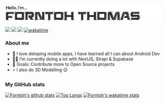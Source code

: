 ![Header](header.png)

[<img src="https://img.shields.io/badge/forntoh-%231DA1F2.svg?&style=for-the-badge&logo=twitter&logoColor=white" />][twitter]
[<img src="https://img.shields.io/badge/forntoh-%230077B5.svg?&style=for-the-badge&logo=linkedin&logoColor=white" />][linkedin]
[<img src="https://img.shields.io/badge/upwork-6fda44?&style=for-the-badge&logo=upwork&logoColor=white" />][upwork]
[![wakatime](https://wakatime.com/badge/user/50fb89a3-5dc8-4ac9-bfce-7c5b8deec5a0.svg?style=for-the-badge)](https://wakatime.com/@50fb89a3-5dc8-4ac9-bfce-7c5b8deec5a0)

### About me

- 📱 I love deloping mobile apps, I have learned all I can about Android Dev
- 👩‍💻 I’m currently doing a lot with NextJS, Strapi & Supabase
- 🥅 Goals: Contribute more to Open Source projects
- ⚡ I also do 3D Modelling 😉

### My GitHub stats

[![Forntoh's github stats](https://github-readme-stats.vercel.app/api?username=forntoh&count_private=true&show_icons=true&hide_title=true&theme=transparent&border_color=30363d&card_width=420)](https://github.com/forntoh/github-readme-stats)
[![Top Langs](https://github-readme-stats.vercel.app/api/top-langs/?username=forntoh&layout=compact&theme=transparent&langs_count=6&hide=scss&border_color=30363d)](https://github.com/forntoh/github-readme-stats)
[![Forntoh's wakatime stats](https://github-readme-stats.vercel.app/api/wakatime?username=forntoh&layout=compact&hide=other&custom_title=Languages%20I%27ve%20spoken%20in%20the%20past%20year&langs_count=8&theme=transparent&border_color=30363d)](https://github.com/anuraghazra/github-readme-stats)

[twitter]: https://twitter.com/forntoh
[linkedin]: https://linkedin.com/in/forntoh
[upwork]: https://www.upwork.com/freelancers/~0116a79794d02704f5?viewMode=1
